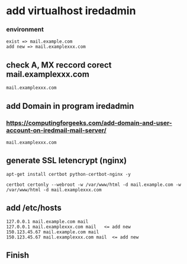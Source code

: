 # add virtualhost iredadmin

### environment 
````
exist => mail.example.com
add new => mail.examplexxx.com
````

## check A, MX  reccord corect  mail.examplexxx.com
````
mail.examplexxx.com
````

## add Domain in program iredadmin
### https://computingforgeeks.com/add-domain-and-user-account-on-iredmail-mail-server/
````
mail.examplexxx.com
````

## generate SSL letencrypt (nginx)

````
apt-get install certbot python-certbot-nginx -y

certbot certonly --webroot -w /var/www/html -d mail.example.com -w /var/www/html -d mail.examplexxx.com
````

## add /etc/hosts
````
127.0.0.1 mail.example.com mail
127.0.0.1 mail.examplexxx.com mail   <= add new
150.123.45.67 mail.example.com mail
150.123.45.67 mail.examplexxx.com mail  <= add new
````

## Finish 
